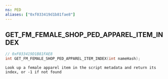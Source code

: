 ```yaml
---
ns: PED
aliases: ["0xf033419d1b81fae8"]
---
```

## GET_FM_FEMALE_SHOP_PED_APPAREL_ITEM_INDEX

```c
// 0xF033419D1B81FAE8
int GET_FM_FEMALE_SHOP_PED_APPAREL_ITEM_INDEX(int nameHash);
```

```
Look up a female apparel item in the script metadata and return its index, or -1 if not found
```
